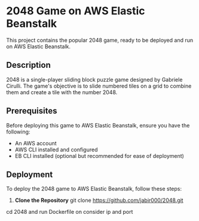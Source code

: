 # 2048 Game on AWS Elastic Beanstalk

This project contains the popular 2048 game, ready to be deployed and run on AWS Elastic Beanstalk.

## Description

2048 is a single-player sliding block puzzle game designed by Gabriele Cirulli. The game's objective is to slide numbered tiles on a grid to combine them and create a tile with the number 2048.

## Prerequisites

Before deploying this game to AWS Elastic Beanstalk, ensure you have the following:

- An AWS account
- AWS CLI installed and configured
- EB CLI installed (optional but recommended for ease of deployment)

## Deployment

To deploy the 2048 game to AWS Elastic Beanstalk, follow these steps:

1. **Clone the Repository**
git clone https://github.com/jabir000/2048.git


cd 2048
and run Dockerfile on consider ip and port